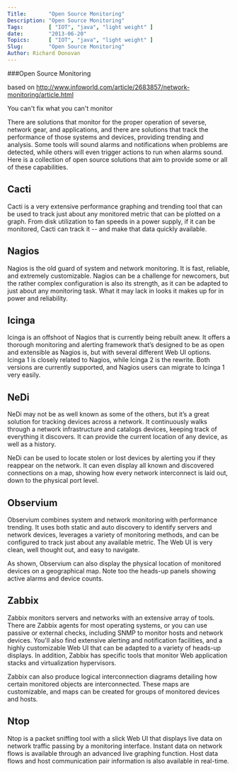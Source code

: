 ```yaml
---
Title:       "Open Source Monitoring"
Description: "Open Source Monitoring"
Tags:        [ "IOT", "java", "light weight" ]
date:        "2013-06-20"
Topics:      [ "IOT", "java", "light weight" ]
Slug:        "Open Source Monitoring"
Author: Richard Donovan
---
```


###Open Source Monitoring

based on http://www.infoworld.com/article/2683857/network-monitoring/article.html


You can't fix what you can't monitor 

There are solutions that monitor for the proper operation of severse, network gear, and applications, and there are solutions that track the performance of those systems and devices, providing trending and analysis. Some tools will sound alarms and notifications when problems are detected, while others will even trigger actions to run when alarms sound. Here is a collection of open source solutions that aim to provide some or all of these capabilities.

## Cacti
Cacti is a very extensive performance graphing and trending tool that can be used to track just about any monitored metric that can be plotted on a graph. From disk utilization to fan speeds in a power supply, if it can be monitored, Cacti can track it -- and make that data quickly available. 

## Nagios
Nagios is the old guard of system and network monitoring. It is fast, reliable, and extremely customizable. Nagios can be a challenge for newcomers, but the rather complex configuration is also its strength, as it can be adapted to just about any monitoring task. What it may lack in looks it makes up for in power and reliability.

## Icinga
Icinga is an offshoot of Nagios that is currently being rebuilt anew. It offers a thorough monitoring and alerting framework that’s designed to be as open and extensible as Nagios is, but with several different Web UI options. Icinga 1 is closely related to Nagios, while Icinga 2 is the rewrite. Both versions are currently supported, and Nagios users can migrate to Icinga 1 very easily. 

## NeDi
NeDi may not be as well known as some of the others, but it’s a great solution for tracking devices across a network. It continuously walks through a network infrastructure and catalogs devices, keeping track of everything it discovers. It can provide the current location of any device, as well as a history.

NeDi can be used to locate stolen or lost devices by alerting you if they reappear on the network. It can even display all known and discovered connections on a map, showing how every network interconnect is laid out, down to the physical port level.
 
## Observium
Observium combines system and network monitoring with performance trending. It uses both static and auto discovery to identify servers and network devices, leverages a variety of monitoring methods, and can be configured to track just about any available metric. The Web UI is very clean, well thought out, and easy to navigate.
 
As shown, Observium can also display the physical location of monitored devices on a geographical map. Note too the heads-up panels showing active alarms and device counts.
  
## Zabbix
Zabbix monitors servers and networks with an extensive array of tools. There are Zabbix agents for most operating systems, or you can use passive or external checks, including SNMP to monitor hosts and network devices. You'll also find extensive alerting and notification facilities, and a highly customizable Web UI that can be adapted to a variety of heads-up displays. In addition, Zabbix has specific tools that monitor Web application stacks and virtualization hypervisors.
  
Zabbix can also produce logical interconnection diagrams detailing how certain monitored objects are interconnected. These maps are customizable, and maps can be created for groups of monitored devices and hosts.
   
## Ntop
Ntop is a packet sniffing tool with a slick Web UI that displays live data on network traffic passing by a monitoring interface. Instant data on network flows is available through an advanced live graphing function. Host data flows and host communication pair information is also available in real-time.    
